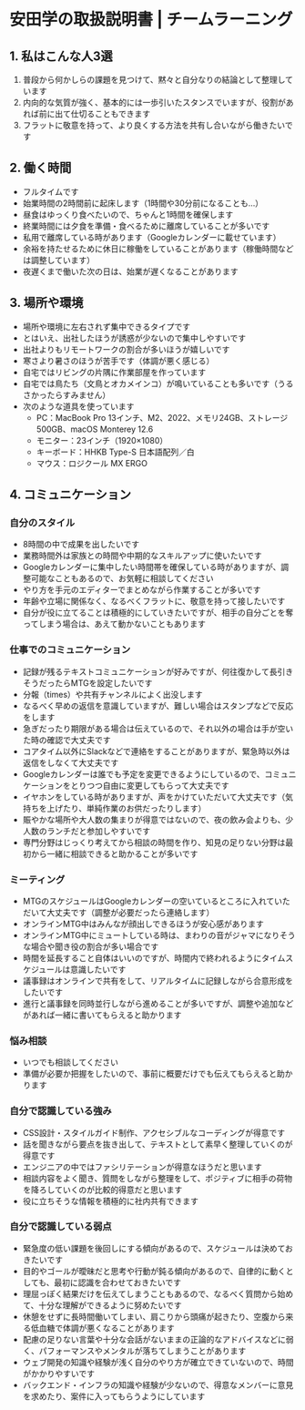 # 安田学の取扱説明書 | チームラーニング

## 1. 私はこんな人3選
1. 普段から何かしらの課題を見つけて、黙々と自分なりの結論として整理しています
2. 内向的な気質が強く、基本的には一歩引いたスタンスでいますが、役割があれば前に出て仕切ることもできます
3. フラットに敬意を持って、より良くする方法を共有し合いながら働きたいです

## 2. 働く時間
- フルタイムです
- 始業時間の2時間前に起床します（1時間や30分前になることも…）
- 昼食はゆっくり食べたいので、ちゃんと1時間を確保します
- 終業時間には夕食を準備・食べるために離席していることが多いです
- 私用で離席している時があります（Googleカレンダーに載せています）
- 余裕を持たせるために休日に稼働をしていることがあります（稼働時間などは調整しています）
- 夜遅くまで働いた次の日は、始業が遅くなることがあります

## 3. 場所や環境
- 場所や環境に左右されず集中できるタイプです
- とはいえ、出社したほうが誘惑が少ないので集中しやすいです
- 出社よりもリモートワークの割合が多いほうが嬉しいです
- 寒さより暑さのほうが苦手です（体調が悪く感じる）
- 自宅ではリビングの片隅に作業部屋を作っています
- 自宅では鳥たち（文鳥とオカメインコ）が鳴いていることも多いです（うるさかったらすみません）
- 次のような道具を使っています
  - PC：MacBook Pro 13インチ、M2、2022、メモリ24GB、ストレージ500GB、macOS Monterey 12.6
  - モニター：23インチ（1920×1080）
  - キーボード：HHKB Type-S 日本語配列／白
  - マウス：ロジクール MX ERGO

## 4. コミュニケーション
### 自分のスタイル
- 8時間の中で成果を出したいです
- 業務時間外は家族との時間や中期的なスキルアップに使いたいです
- Googleカレンダーに集中したい時間帯を確保している時がありますが、調整可能なこともあるので、お気軽に相談してください
- やり方を手元のエディターでまとめながら作業することが多いです
- 年齢や立場に関係なく、なるべくフラットに、敬意を持って接したいです
- 自分が役に立てることは積極的にしていきたいですが、相手の自分ごとを奪ってしまう場合は、あえて動かないこともあります

### 仕事でのコミュニケーション
- 記録が残るテキストコミュニケーションが好みですが、何往復かして長引きそうだったらMTGを設定したいです
- 分報（times）や共有チャンネルによく出没します
- なるべく早めの返信を意識していますが、難しい場合はスタンプなどで反応をします
- 急ぎだったり期限がある場合は伝えているので、それ以外の場合は手が空いた時の確認で大丈夫です
- コアタイム以外にSlackなどで連絡をすることがありますが、緊急時以外は返信をしなくて大丈夫です
- Googleカレンダーは誰でも予定を変更できるようにしているので、コミュニケーションをとりつつ自由に変更してもらって大丈夫です
- イヤホンをしている時がありますが、声をかけていただいて大丈夫です（気持ちを上げたり、単純作業のお供だったりします）
- 賑やかな場所や大人数の集まりが得意ではないので、夜の飲み会よりも、少人数のランチだと参加しやすいです
- 専門分野はじっくり考えてから相談の時間を作り、知見の足りない分野は最初から一緒に相談できると助かることが多いです

### ミーティング
- MTGのスケジュールはGoogleカレンダーの空いているところに入れていただいて大丈夫です（調整が必要だったら連絡します）
- オンラインMTG中はみんなが顔出しできるほうが安心感があります
- オンラインMTG中にミュートしている時は、まわりの音がジャマになりそうな場合や聞き役の割合が多い場合です
- 時間を延長すること自体はいいのですが、時間内で終われるようにタイムスケジュールは意識したいです
- 議事録はオンラインで共有をして、リアルタイムに記録しながら合意形成をしたいです
- 進行と議事録を同時並行しながら進めることが多いですが、調整や追加などがあれば一緒に書いてもらえると助かります

### 悩み相談
- いつでも相談してください
- 準備が必要か把握をしたいので、事前に概要だけでも伝えてもらえると助かります

### 自分で認識している強み
- CSS設計・スタイルガイド制作、アクセシブルなコーディングが得意です
- 話を聞きながら要点を抜き出して、テキストとして素早く整理していくのが得意です
- エンジニアの中ではファシリテーションが得意なほうだと思います
- 相談内容をよく聞き、質問をしながら整理をして、ポジティブに相手の荷物を降ろしていくのが比較的得意だと思います
- 役に立ちそうな情報を積極的に社内共有できます

### 自分で認識している弱点
- 緊急度の低い課題を後回しにする傾向があるので、スケジュールは決めておきたいです
- 目的やゴールが曖昧だと思考や行動が鈍る傾向があるので、自律的に動くとしても、最初に認識を合わせておきたいです
- 理屈っぽく結果だけを伝えてしまうこともあるので、なるべく質問から始めて、十分な理解ができるように努めたいです
- 休憩をせずに長時間働いてしまい、肩こりから頭痛が起きたり、空腹から来る低血糖で体調が悪くなることがあります
- 配慮の足りない言葉や十分な会話がないままの正論的なアドバイスなどに弱く、パフォーマンスやメンタルが落ちてしまうことがあります
- ウェブ開発の知識や経験が浅く自分のやり方が確立できていないので、時間がかかりやすいです
- バックエンド・インフラの知識や経験が少ないので、得意なメンバーに意見を求めたり、案件に入ってもらうようにしています
